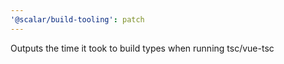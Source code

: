 ```yaml
---
'@scalar/build-tooling': patch
---
```


Outputs the time it took to build types when running tsc/vue-tsc
